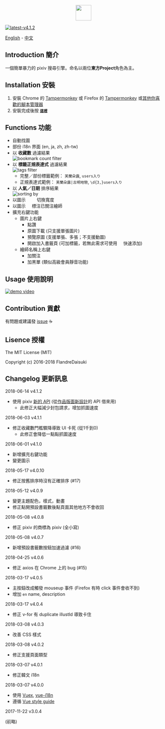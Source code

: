 <p align="center"><a href="https://github.com/FlandreDaisuki/Patchouli" target="_blank"><img width="50"src="https://i.imgur.com/VwoYc5w.png"></a></p>

[![latest-v4.1.2](https://img.shields.io/badge/latest-v4.1.2-blue.svg)](#)

[English](https://github.com/FlandreDaisuki/Patchouli/blob/master/README.en.md) - [中文](https://github.com/FlandreDaisuki/Patchouli/blob/master/README.md)

## Introduction 簡介

一個簡單暴力的 pixiv 搜尋引擎。命名以兩位**東方Project**角色為主。

## Installation 安裝

1. 安裝 Chrome 的 [Tampermonkey](https://chrome.google.com/webstore/detail/tampermonkey/dhdgffkkebhmkfjojejmpbldmpobfkfo) 或 Firefox 的 [Tampermonkey](https://addons.mozilla.org/zh-TW/firefox/addon/tampermonkey/) 或[其他你喜歡的腳本管理器](https://greasyfork.org/help/installing-user-scripts)
2. 安裝完成後按 [**`這裡`**](https://rawgit.com/FlandreDaisuki/Patchouli/master/dist/patchouli.user.js)

## Functions 功能

- 自動找圖
- 部份 i18n 界面 (en, ja, zh, zh-tw)
- 以 **收藏數** 過濾結果<br>
  ![bookmark count filter](https://rawgit.com/FlandreDaisuki/Patchouli/master/assets/bookmark-count-filter.png)
- 以 **標籤正規表達式** 過濾結果<br>
  ![tags filter](https://rawgit.com/FlandreDaisuki/Patchouli/master/assets/tags-filter.png)
   - 完整／部份標籤範例： `芙蘭朵露`, `users入り`
   - 正規表達式範例： `芙蘭朵露|古明地戀`, `\d{3,}users入り`
- 以 **人氣／日期** 排序結果<br>
  ![sorting by](https://rawgit.com/FlandreDaisuki/Patchouli/master/assets/sorting-by.png)
- 以圖示 <img src="https://rawgit.com/FlandreDaisuki/Patchouli/master/assets/fas-compress.svg" width="12"> <img src="https://rawgit.com/FlandreDaisuki/Patchouli/master/assets/fas-expand.svg" width="12"> 切換寬度
- 以圖示 <img src="https://rawgit.com/FlandreDaisuki/Patchouli/master/assets/fas-rss.svg" width="12"> 標注已關注繪師
- 擴充右鍵功能
   - 圖片上右鍵
      - 點讚
      - 原圖下載 (只支援單張圖片)
      - 預覽原圖 (支援單張、多張；不支援動圖)
      - 開啟加入書籤頁 (可加標籤，若無此需求可使用 <img src="https://rawgit.com/FlandreDaisuki/Patchouli/master/assets/bookmark-heart-off.svg" width="12"> 快速添加)
   - 繪師名稱上右鍵
      - 加關注
      - 加黑單 (類似高級會員靜音功能)

## Usage 使用說明

[![demo video](https://img.youtube.com/vi/zIoCwdpZr0M/0.jpg)](https://www.youtube.com/watch?v=zIoCwdpZr0M)

## Contribution 貢獻

有問題或建議發 [issue](https://github.com/FlandreDaisuki/Patchouli/issues) :coffee:

## Lisence 授權

The MIT License (MIT)

Copyright (c) 2016-2018 FlandreDaisuki

## Changelog 更新訊息

2018-06-14 v4.1.2

- 使用 pixiv [新的 API](https://github.com/FlandreDaisuki/Patchouli/wiki/New-API) (從[作品版面新設計](https://www.pixiv.net/info.php?id=4653)的 API 借來用)
   - 此修正大幅減少封包請求，增加抓圖速度

2018-06-03 v4.1.1

- 修正收藏數門檻驟降導致 UI 卡死 (從1千到0)
   - 此修正會降低一點點抓圖速度

2018-06-01 v4.1.0

- 新增擴充右鍵功能
- 變更圖示

2018-05-17 v4.0.10

- 修正按舊排序時沒有正確排序 (#17)

2018-05-12 v4.0.9

- 變更主題配色，樣式，動畫
- 修正點開預設書籤數後點頁面其他地方不會收回

2018-05-08 v4.0.8

- 修正 pixiv 的商標為 pixiv (全小寫)

2018-05-08 v4.0.7

- 新增預設書籤數按鈕加速過濾 (#16)

2018-04-25 v4.0.6

- 修正 axios 在 Chrome 上的 bug (#15)

2018-03-17 v4.0.5

- 主按鈕改成觸發 mouseup 事件 (Firefox 有時 click 事件會收不到)
- 增加 `en` name, description

2018-03-17 v4.0.4

- 修正 v-for 有 duplicate illustId 導致卡住

2018-03-08 v4.0.3

- 改善 CSS 樣式

2018-03-08 v4.0.2

- 修正支援頁面類型

2018-03-07 v4.0.1

- 修正韓文 i18n

2018-03-07 v4.0.0

- 使用 [Vuex](https://github.com/vuejs/vuex), [vue-i18n](https://github.com/kazupon/vue-i18n)
- 遵循 [Vue style guide](https://vuejs.org/v2/style-guide/)

2017-11-22 v3.0.4

(前略)
